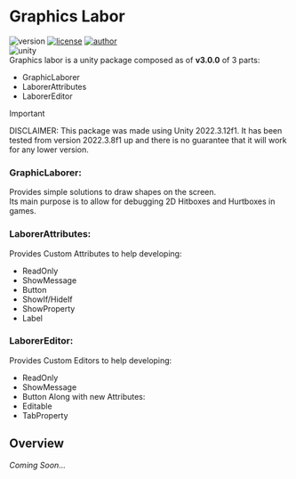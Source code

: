 # Graphics Labor 

![version](https://img.shields.io/badge/Version-3.0.0-blue)
[![license](https://img.shields.io/badge/License-GNU-green)](https://github.com/KSXGitHub/GPL-3.0)
[![author](https://img.shields.io/badge/Author-JariBou-orange)](https://jaribou.github.io/)  
![unity](https://img.shields.io/badge/Unity-2022.3-blue)  
Graphics labor is a unity package composed as of **v3.0.0** of 3 parts:
- GraphicLaborer
- LaborerAttributes
- LaborerEditor

> [!IMPORTANT]
> DISCLAIMER: This package was made using Unity 2022.3.12f1.
> It has been tested from version 2022.3.8f1 up and there is no guarantee that it will work for any lower version.

### GraphicLaborer:
Provides simple solutions to draw shapes on the screen.  
Its main purpose is to allow for debugging 2D Hitboxes and Hurtboxes in games.

### LaborerAttributes:
Provides Custom Attributes to help developing:
- ReadOnly
- ShowMessage
- Button
- ShowIf/HideIf
- ShowProperty
- Label

### LaborerEditor:
Provides Custom Editors to help developing:
- ReadOnly
- ShowMessage
- Button
Along with new Attributes:
- Editable
- TabProperty


## Overview
*Coming Soon...*

